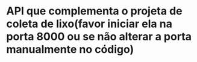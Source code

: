 # API que complementa o projeta de coleta de lixo(favor iniciar ela na porta 8000 ou se não alterar a porta manualmente no código)

